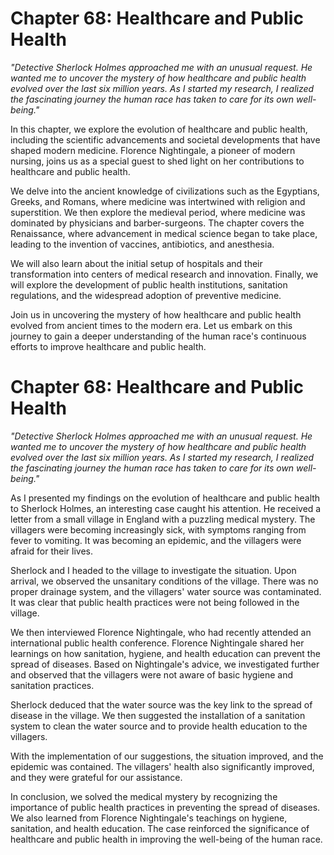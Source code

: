 # Chapter 68: Healthcare and Public Health

_"Detective Sherlock Holmes approached me with an unusual request. He wanted me to uncover the mystery of how healthcare and public health evolved over the last six million years. As I started my research, I realized the fascinating journey the human race has taken to care for its own well-being."_

In this chapter, we explore the evolution of healthcare and public health, including the scientific advancements and societal developments that have shaped modern medicine. Florence Nightingale, a pioneer of modern nursing, joins us as a special guest to shed light on her contributions to healthcare and public health.

We delve into the ancient knowledge of civilizations such as the Egyptians, Greeks, and Romans, where medicine was intertwined with religion and superstition. We then explore the medieval period, where medicine was dominated by physicians and barber-surgeons. The chapter covers the Renaissance, where advancement in medical science began to take place, leading to the invention of vaccines, antibiotics, and anesthesia.

We will also learn about the initial setup of hospitals and their transformation into centers of medical research and innovation. Finally, we will explore the development of public health institutions, sanitation regulations, and the widespread adoption of preventive medicine.

Join us in uncovering the mystery of how healthcare and public health evolved from ancient times to the modern era. Let us embark on this journey to gain a deeper understanding of the human race's continuous efforts to improve healthcare and public health.
# Chapter 68: Healthcare and Public Health

_"Detective Sherlock Holmes approached me with an unusual request. He wanted me to uncover the mystery of how healthcare and public health evolved over the last six million years. As I started my research, I realized the fascinating journey the human race has taken to care for its own well-being."_

As I presented my findings on the evolution of healthcare and public health to Sherlock Holmes, an interesting case caught his attention. He received a letter from a small village in England with a puzzling medical mystery. The villagers were becoming increasingly sick, with symptoms ranging from fever to vomiting. It was becoming an epidemic, and the villagers were afraid for their lives.

Sherlock and I headed to the village to investigate the situation. Upon arrival, we observed the unsanitary conditions of the village. There was no proper drainage system, and the villagers' water source was contaminated. It was clear that public health practices were not being followed in the village.

We then interviewed Florence Nightingale, who had recently attended an international public health conference. Florence Nightingale shared her learnings on how sanitation, hygiene, and health education can prevent the spread of diseases. Based on Nightingale's advice, we investigated further and observed that the villagers were not aware of basic hygiene and sanitation practices.

Sherlock deduced that the water source was the key link to the spread of disease in the village. We then suggested the installation of a sanitation system to clean the water source and to provide health education to the villagers.

With the implementation of our suggestions, the situation improved, and the epidemic was contained. The villagers' health also significantly improved, and they were grateful for our assistance.

In conclusion, we solved the medical mystery by recognizing the importance of public health practices in preventing the spread of diseases. We also learned from Florence Nightingale's teachings on hygiene, sanitation, and health education. The case reinforced the significance of healthcare and public health in improving the well-being of the human race.